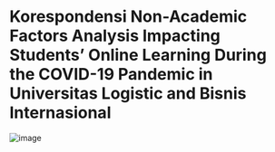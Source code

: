 # Korespondensi Non-Academic Factors Analysis Impacting Students’ Online Learning During the COVID-19 Pandemic in Universitas Logistic and Bisnis Internasional

![image](https://github.com/repoulbi/d4if/assets/11188109/34a32234-4d60-4578-a27d-4e5bda0a87d8)
